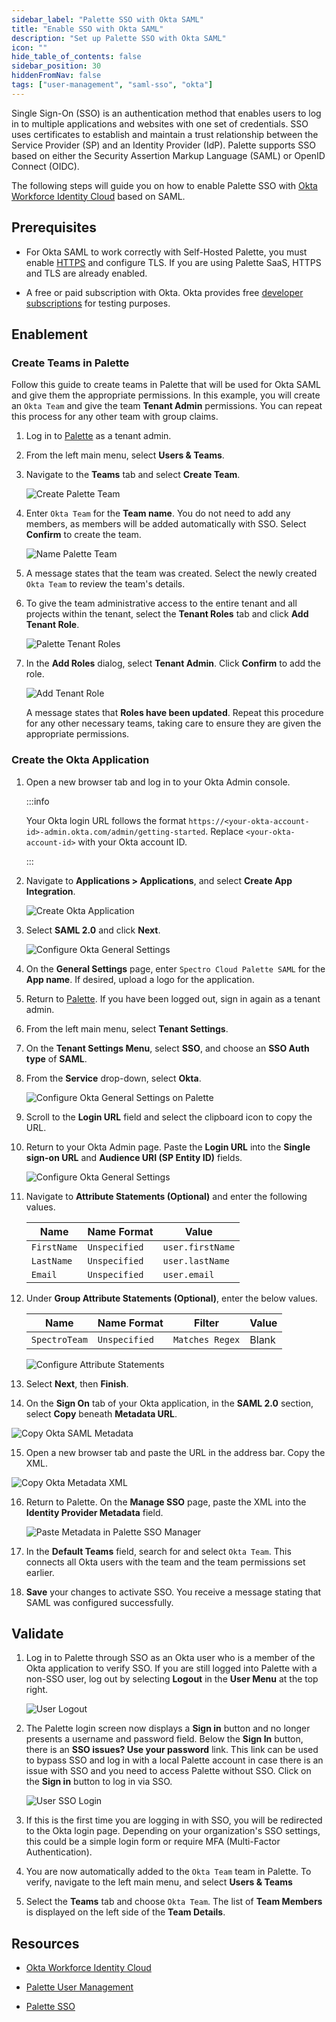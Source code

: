 ```yaml
---
sidebar_label: "Palette SSO with Okta SAML"
title: "Enable SSO with Okta SAML"
description: "Set up Palette SSO with Okta SAML"
icon: ""
hide_table_of_contents: false
sidebar_position: 30
hiddenFromNav: false
tags: ["user-management", "saml-sso", "okta"]
---
```


Single Sign-On (SSO) is an authentication method that enables users to log in to multiple applications and websites with
one set of credentials. SSO uses certificates to establish and maintain a trust relationship between the Service
Provider (SP) and an Identity Provider (IdP). Palette supports SSO based on either the Security Assertion Markup
Language (SAML) or OpenID Connect (OIDC).

The following steps will guide you on how to enable Palette SSO with
[Okta Workforce Identity Cloud](https://www.okta.com/products/single-sign-on/) based on SAML.

## Prerequisites

- For Okta SAML to work correctly with Self-Hosted Palette, you must enable
  [HTTPS](../../../enterprise-version/system-management/ssl-certificate-management#enablement) and configure TLS. If you
  are using Palette SaaS, HTTPS and TLS are already enabled.

- A free or paid subscription with Okta. Okta provides free
  [developer subscriptions](https://developer.okta.com/signup/) for testing purposes.

## Enablement

### Create Teams in Palette

Follow this guide to create teams in Palette that will be used for Okta SAML and give them the appropriate permissions.
In this example, you will create an `Okta Team` and give the team **Tenant Admin** permissions. You can repeat this
process for any other team with group claims.

1.  Log in to [Palette](https://console.spectrocloud.com/) as a tenant admin.

2.  From the left main menu, select **Users & Teams**.

3.  Navigate to the **Teams** tab and select **Create Team**.

    ![Create Palette Team](/palette-sso-with-adfs-images/how-to_palette-sso-with-adfs_create-team.webp)

4.  Enter `Okta Team` for the **Team name**. You do not need to add any members, as members will be added automatically
    with SSO. Select **Confirm** to create the team.

    ![Name Palette Team](/palette-sso-with-adfs-images/how-to_palette-sso-with-adfs_name-team.webp)

5.  A message states that the team was created. Select the newly created `Okta Team` to review the team's details.
6.  To give the team administrative access to the entire tenant and all projects within the tenant, select the **Tenant
    Roles** tab and click **Add Tenant Role**.

    ![Palette Tenant Roles](/palette-sso-with-adfs-images/how-to_palette-sso-with-adfs_tenant-roles.webp)

7.  In the **Add Roles** dialog, select **Tenant Admin**. Click **Confirm** to add the role.

    ![Add Tenant Role](/palette-sso-with-adfs-images/how-to_palette-sso-with-adfs_add-tenant-role.webp)

    A message states that **Roles have been updated**. Repeat this procedure for any other necessary teams, taking care
    to ensure they are given the appropriate permissions.

### Create the Okta Application

1. Open a new browser tab and log in to your Okta Admin console.

   :::info

   Your Okta login URL follows the format `https://<your-okta-account-id>-admin.okta.com/admin/getting-started`. Replace
   `<your-okta-account-id>` with your Okta account ID.

   :::

2. Navigate to **Applications > Applications**, and select **Create App Integration**.

   ![Create Okta Application](/saml-okta-images/user-management_saml-sso_palette-sso-with-okta-saml_create-application.webp)

3. Select **SAML 2.0** and click **Next**.

   ![Configure Okta General Settings](/saml-okta-images/user-management_saml-sso_palette-sso-with-okta-saml_app_integration.webp)

4. On the **General Settings** page, enter `Spectro Cloud Palette SAML` for the **App name**. If desired, upload a logo
   for the application.

5. Return to [Palette](https://console.spectrocloud.com/). If you have been logged out, sign in again as a tenant admin.

6. From the left main menu, select **Tenant Settings**.

7. On the **Tenant Settings Menu**, select **SSO**, and choose an **SSO Auth type** of **SAML**.

8. From the **Service** drop-down, select **Okta**.

   ![Configure Okta General Settings on Palette](/saml-okta-images/user-management_saml-sso_palette-sso-with-okta-saml_palette-okta-setting.webp)

9. Scroll to the **Login URL** field and select the clipboard icon to copy the URL.

10. Return to your Okta Admin page. Paste the **Login URL** into the **Single sign-on URL** and **Audience URI (SP
    Entity ID)** fields.

    ![Configure Okta General Settings](/saml-okta-images/user-management_saml-sso_palette-sso-with-okta-saml_general-settings.webp)

11. Navigate to **Attribute Statements (Optional)** and enter the following values.

    | Name        | Name Format   | Value            |
    | ----------- | ------------- | ---------------- |
    | `FirstName` | `Unspecified` | `user.firstName` |
    | `LastName`  | `Unspecified` | `user.lastName`  |
    | `Email`     | `Unspecified` | `user.email`     |

12. Under **Group Attribute Statements (Optional)**, enter the below values.

    | Name          | Name Format   | Filter          | Value |
    | ------------- | ------------- | --------------- | ----- |
    | `SpectroTeam` | `Unspecified` | `Matches Regex` | Blank |

    ![Configure Attribute Statements](/saml-okta-images/user-management_saml-sso_palette-sso-with-okta-saml_attribute-statements.webp)

13. Select **Next**, then **Finish**.

14. On the **Sign On** tab of your Okta application, in the **SAML 2.0** section, select **Copy** beneath **Metadata
    URL**.

![Copy Okta SAML Metadata](/saml-okta-images/user-management_saml-sso_palette-sso-with-okta-saml_metadata-url.webp)

15. Open a new browser tab and paste the URL in the address bar. Copy the XML.

![Copy Okta Metadata XML](/saml-okta-images/user-management_saml-sso_palette-sso-with-okta-saml_metadata-xml.webp)

16. Return to Palette. On the **Manage SSO** page, paste the XML into the **Identity Provider Metadata** field.

    ![Paste Metadata in Palette SSO Manager](/saml-okta-images/user-management_saml-sso_palette-sso-with-okta-saml_palette-manage-sso-okta-saml_meta_data.webp)

17. In the **Default Teams** field, search for and select `Okta Team`. This connects all Okta users with the team and
    the team permissions set earlier.

18. **Save** your changes to activate SSO. You receive a message stating that SAML was configured successfully.

## Validate

1. Log in to Palette through SSO as an Okta user who is a member of the Okta application to verify SSO. If you are still
   logged into Palette with a non-SSO user, log out by selecting **Logout** in the **User Menu** at the top right.

   ![User Logout](/oidc-okta-images/oidc-okta_user-logout.webp)

2. The Palette login screen now displays a **Sign in** button and no longer presents a username and password field.
   Below the **Sign In** button, there is an **SSO issues? Use your password** link. This link can be used to bypass SSO
   and log in with a local Palette account in case there is an issue with SSO and you need to access Palette without
   SSO. Click on the **Sign in** button to log in via SSO.

   ![User SSO Login](/oidc-okta-images/oidc-okta_palette-login.webp)

3. If this is the first time you are logging in with SSO, you will be redirected to the Okta login page. Depending on
   your organization's SSO settings, this could be a simple login form or require MFA (Multi-Factor Authentication).

4. You are now automatically added to the `Okta Team` team in Palette. To verify, navigate to the left main menu, and
   select **Users & Teams**

5. Select the **Teams** tab and choose `Okta Team`. The list of **Team Members** is displayed on the left side of the
   **Team Details**.

## Resources

- [Okta Workforce Identity Cloud](https://www.okta.com/products/single-sign-on/)

- [Palette User Management](../user-management.md)

- [Palette SSO](saml-sso.md)
